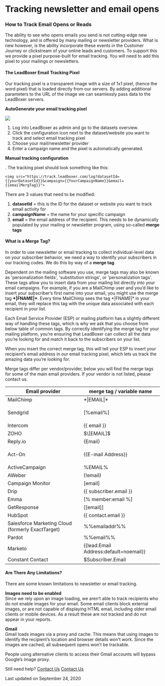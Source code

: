 # Tracking newsletter and email opens

### How to Track Email Opens or Reads

The ability to see who opens emails you send is not cutting-edge new technology, and is offered by many mailing or newsletter providers. What is new however, is the ability incorporate these events in the Customer Journey or clickstream of your online leads and customers. To support this we provide a pixel purpose-built for email tracking. You will need to add this pixel to your mailings or newsletters.&#x20;

#### The LeadBoxer Email Tracking Pixel&#x20;

Our tracking pixel is a transparent image with a size of 1x1 pixel, (hence the word pixel) that is loaded directly from our servers. By adding additional parameters to the URL of the image we can seamlessly pass data to the LeadBoxer servers.&#x20;

**AutoGenerate your email tracking pixel**

![](https://d33v4339jhl8k0.cloudfront.net/docs/assets/565e1cb7c697915b26a5c214/images/5abf3f16042863794fbeca16/file-KxSr9Uz4pD.png)

1. Log into LeadBoxer as admin and go to the datasets overview.&#x20;
2. Click the configuration icon next to the dataset/website you want to track and select email tracking pixel
3. Choose your mail/newsletter provider&#x20;
4. Enter a campaign name and the pixel is automatically generated.&#x20;

**Manual tracking configuration**

. The tracking pixel should look something like this:&#x20;

```
<img src="https://track.leadboxer.com/log?datasetId={{yourDatasetId}}&campaign={{YourCampaignName}}&email={{emailMergTag}}">
```

There are 3 values that need to be modified:&#x20;

1. **datasetId** = this is the ID for the dataset or website you want to track email activity for&#x20;
2. **campaignName** = the name for your specific campaign&#x20;
3. **email** = the email address of the recipient. This needs to be dynamically populated by your mailing or newsletter program, using so-called **merge tags**&#x20;

#### What is a Merge Tag?

In order to use newsletter or email tracking to collect individual-level data on your subscriber behavior, we need a way to identify your subscribers in our tracking codes. We do this by way of a  **merge tag**.

Dependent on the mailing software you use, merge tags may also be known as 'personalization fields', 'substitution strings', or 'personalization tags'. These tags allow you to insert data from your mailing list directly into your email campaigns. For example, if you are a MailChimp user and you’d like to insert your subscriber’s first name into your email, you might use the merge tag  **\*|FNAME|\***. Every time MailChimp sees the tag \*|FNAME|\* in your email, they will replace this tag with the unique data associated with each recipient in your list.

Each Email Service Provider (ESP) or mailing platform has a slightly different way of handling these tags, which is why we ask that you choose from below table of common tags. By correctly identifying the merge tag for your mailing platform, you’re ensuring that LeadBoxer can collect all the data you’re looking for and match it back to the subscribers on your list.

When you insert the correct merge tag, this will tell your ESP to insert your recipient’s email address in our email tracking pixel, which lets us track the amazing data you’re looking for.

Merge tags differ per vendor/provider, below you will find the merge tags for some of the main email providers. If your vendor is not listed, please contact us.

| Email provider                                    | merge tag / variable name                |
| ------------------------------------------------- | ---------------------------------------- |
| MailChimp                                         | \*\|EMAIL\|\*                            |
| Sendgrid                                          | <p>[%email%]<br></p>                     |
| Intercom                                          | \{{ email \}}                            |
| ZOHO                                              | $\[EMAIL]$                               |
| Reply.io                                          | {Email}                                  |
| <p>Act-On<br></p>                                 | \{{E-mail Address\}}                     |
| ActiveCampaign                                    | %EMAIL%                                  |
| AWeber                                            | {!email}                                 |
| Campaign Monitor                                  | \[email]                                 |
| Drip                                              | \{{ subscriber.email \}}                 |
| Emma                                              | \[% member:email %]                      |
| GetResponse                                       | \[\[email]]                              |
| HubSpot                                           | \{{ contact.email \}}                    |
| Salesforce Marketing Cloud (formerly ExactTarget) | %%emailaddr%%                            |
| Pardot                                            | %%email%%                                |
| Marketo                                           | \{{lead.Email Address:default=noemail\}} |
| Constant Contact                                  | $Subscriber.Email                        |

#### Are There Any Limitations?

There are some known limitations to newsletter or email tracking.&#x20;

**Images need to be enabled**\
Since we rely upon an image loading, we aren’t able to track recipients who do not enable images for your email. Some email clients block external images, or are not capable of displaying HTML email, including older email clients or mobile devices. As a result these are not tracked and do not appear in your reports.

**Gmail**\
Gmail loads images via a proxy and cache. This means that using images to identify the recipient’s location and browser details won’t work. Since the images are cached, all subsequent opens won’t be trackable.

People using alternative clients to access their Gmail accounts will bypass Google’s image proxy.

Still need help? [Contact Us](broken-reference) [Contact Us](broken-reference)

Last updated on September 24, 2020
